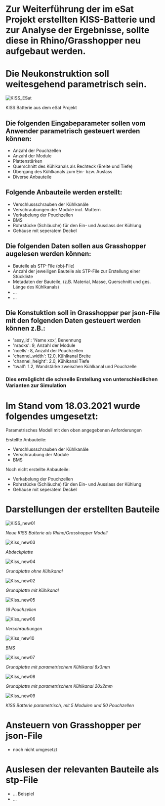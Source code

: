 # Zur Weiterführung der im eSat Projekt erstellten KISS-Batterie und zur Analyse der Ergebnisse, sollte diese in Rhino/Grasshopper neu aufgebaut werden.
# Die Neukonstruktion soll weitesgehend parametrisch sein.



![KISS_ESat](KISS_ESat.JPG)

KISS Batterie aus dem eSat Projekt


## Die folgenden Eingabeparameter sollen vom Anwender parametrisch gesteuert werden können:

* Anzahl der Pouchzellen
* Anzahl der Module
* Plattenstärken
* Querschnitt des Kühlkanals als Rechteck (Breite und Tiefe)
* Übergang des Kühlkanals zum Ein- bzw. Auslass
* Diverse Anbauteile


## Folgende Anbauteile werden erstellt:

* Verschlussschrauben der Kühlkanäle
* Verschraubungen der Module incl. Muttern
* Verkabelung der Pouchzellen
* BMS
* Rohrstücke (Schläuche) für den Ein- und Ausslass der Kühlung
* Gehäuse mit seperatem Deckel


## Die folgenden Daten sollen aus Grasshopper augelesen werden können:

* Bauteile als STP-File (obj-File)
* Anzahl der jeweiligen Bauteile als STP-File zur Erstellung einer Stückliste
* Metadaten der Bauteile, (z.B. Material, Masse, Querschnitt und ges. Länge des Kühlkanals)
* ...
* ...


## Die Konstuktion soll in Grasshopper per json-File mit den folgenden Daten gesteuert werden können z.B.:

* 'assy_id': 'Name xxx', Benennung
* 'nracks': 9, Anzahl der Module
* 'ncells': 8, Anzahl der Pouchzellen
* 'channel_width': 12.0, Kühlkanal Breite
* 'channel_height': 2.0, Kühlkanal Tiefe
* 'twall': 1.2, Wandstärke zweischen Kühlkanal und Pouchzelle

### Dies ermöglicht die schnelle Erstellung von unterschiedlichen Varianten zur Simulation



# Im Stand vom 18.03.2021 wurde folgendes umgesetzt:

Parametrisches Modell mit den oben angegebenen Anforderungen


Erstellte Anbauteile:

* Verschlussschrauben der Kühlkanäle
* Verschraubung der Module
* BMS


Noch nicht erstellte Anbauteile:

* Verkabelung der Pouchzellen
* Rohrstücke (Schläuche) für den Ein- und Ausslass der Kühlung
* Gehäuse mit seperatem Deckel


# Darstellungen der erstellten Bauteile


![KISS_new01](KISS_new01.JPG)

*Neue KISS Batterie als Rhino/Grasshopper Modell*


![Kiss_new03](KISS_new03.JPG)

*Abdeckplatte*


![Kiss_new04](KISS_new04.JPG)

*Grundplatte ohne Kühlkanal*


![Kiss_new02](KISS_new02.JPG)

*Grundplatte mit Kühlkanal*


![Kiss_new05](KISS_new05.JPG)

*16 Pouchzellen*


![Kiss_new06](KISS_new06.JPG)

*Verschraubungen*


![Kiss_new10](KISS_new10.JPG)

*BMS*


![Kiss_new07](KISS_new07.JPG)

*Grundplatte mit parametrischem Kühlkanal 8x3mm*


![Kiss_new08](KISS_new08.JPG)

*Grundplatte mit parametrischem Kühlkanal 20x2mm*


![Kiss_new09](KISS_new09.JPG)

*KISS Batterie parametrisch, mit 5 Modulen und 50 Pouchzellen*


# Ansteuern von Grasshopper per json-File

* noch nicht umgesetzt


# Auslesen der relevanten Bauteile als stp-File

* ... Beispiel
* ...